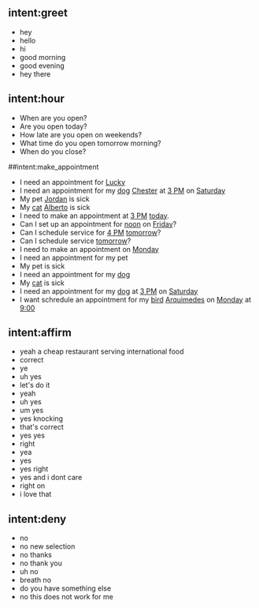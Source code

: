 ## intent:greet
- hey
- hello
- hi
- good morning
- good evening
- hey there

## intent:hour
- When are you open?
- Are you open today?
- How late are you open on weekends?
- What time do you open tomorrow morning?
- When do you close?

##intent:make_appointment
- I need an appointment for [Lucky](petName)
- I need an appointment for my [dog](pet) [Chester](petName) at [3 PM](time) on [Saturday](date)
- My pet [Jordan](petName) is sick
- My [cat](pet) [Alberto](petName) is sick
- I need to make an appointment at [3 PM](time) [today](date).
- Can I set up an appointment for [noon](time) on [Friday](date)?
- Can I schedule service for [4 PM](time) [tomorrow](date)?
- Can I schedule service [tomorrow](date)?
- I need to make an appointment on [Monday](date)
- I need an appointment for my pet
- My pet is sick
- I need an appointment for my [dog](pet)
- My [cat](pet) is sick
- I need an appointment for my [dog](pet) at [3 PM](time) on [Saturday](date)
- I want schredule an appointment for my [bird](pet) [Arquimedes](petName) on [Monday](date) at [9:00](time)

## intent:affirm
- yeah a cheap restaurant serving international food
- correct
- ye
- uh yes
- let's do it
- yeah
- uh yes
- um yes
- yes knocking
- that's correct
- yes yes
- right
- yea
- yes
- yes right
- yes and i dont care
- right on
- i love that

## intent:deny
- no
- no new selection
- no thanks
- no thank you
- uh no
- breath no
- do you have something else
- no this does not work for me

